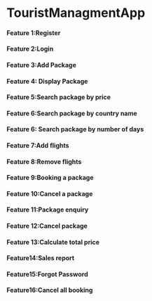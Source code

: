 # TouristManagmentApp
#### Feature 1:Register ####

#### Feature 2:Login ####

#### Feature 3:Add Package ####

#### Feature 4: Display Package ####

#### Feature 5:Search package by price ####

#### Feature 6:Search package by country name ####

#### Feature 6: Search package by number of days ####

#### Feature 7:Add flights ####

#### Feature 8:Remove flights ####

#### Feature 9:Booking a package ####

#### Feature 10:Cancel a package ####

#### Feature 11:Package enquiry ####

#### Feature 12:Cancel package ####

#### Feature 13:Calculate total price ####

#### Feature14:Sales report ####

#### Feature15:Forgot Password ####

#### Feature16:Cancel all booking ####

